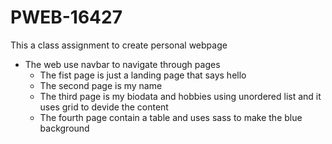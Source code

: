 # PWEB-16427

This a class assignment to create personal webpage
   - The web use navbar to navigate through pages
     - The fist page is just a landing page that says hello
     - The second page is my name
     - The third page is my biodata and hobbies using unordered list and it uses grid to devide the content
     - The fourth page contain a table and uses sass to make the blue background



